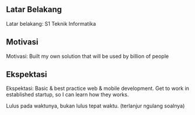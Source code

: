 [//]: # (Ceritakan sedikit tentang latar belakangmu seperti pendidikan terakhir atau pekerjaan sebelumnya)
## Latar Belakang
Latar belakang: S1 Teknik Informatika

[//]: # (Motivasi apa yang mendorongmu untuk ikut program coding bootcamp di Hacktiv8?)
## Motivasi
Motivasi: Built my own solution that will be used by billion of people

[//]: # (Beri tahu kami, apa yang ingin kamu dapatkan di Hacktiv8 dan apa yang ingin kamu capai setelah lulus dari sini?)
## Ekspektasi
Ekspektasi: Basic & best practice web & mobile development. Get to work in established startup, so I can learn how they works.

[//]: # (Apakah ada hal lain yang ingin disampaikan? Bila ada, kamu bebas untuk menuliskannya)
Lulus pada waktunya, bukan lulus tepat waktu. (terlanjur ngulang soalnya)
